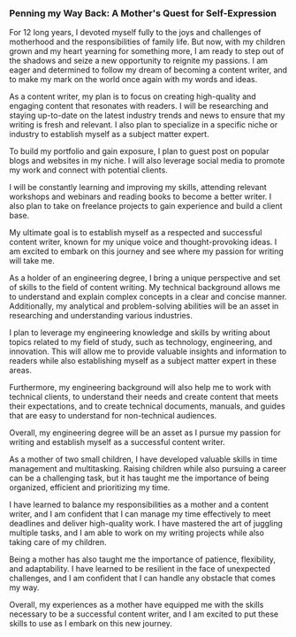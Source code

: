 ### Penning my Way Back: A Mother's Quest for Self-Expression

For 12 long years, I devoted myself fully to the joys and challenges of motherhood and the responsibilities of family life. But now, with my children grown and my heart yearning for something more, I am ready to step out of the shadows and seize a new opportunity to reignite my passions. I am eager and determined to follow my dream of becoming a content writer, and to make my mark on the world once again with my words and ideas.

As a content writer, my plan is to focus on creating high-quality and engaging content that resonates with readers. I will be researching and staying up-to-date on the latest industry trends and news to ensure that my writing is fresh and relevant. I also plan to specialize in a specific niche or industry to establish myself as a subject matter expert.

To build my portfolio and gain exposure, I plan to guest post on popular blogs and websites in my niche. I will also leverage social media to promote my work and connect with potential clients.

I will be constantly learning and improving my skills, attending relevant workshops and webinars and reading books to become a better writer. I also plan to take on freelance projects to gain experience and build a client base.

My ultimate goal is to establish myself as a respected and successful content writer, known for my unique voice and thought-provoking ideas. I am excited to embark on this journey and see where my passion for writing will take me.

As a holder of an engineering degree, I bring a unique perspective and set of skills to the field of content writing. My technical background allows me to understand and explain complex concepts in a clear and concise manner. Additionally, my analytical and problem-solving abilities will be an asset in researching and understanding various industries.

I plan to leverage my engineering knowledge and skills by writing about topics related to my field of study, such as technology, engineering, and innovation. This will allow me to provide valuable insights and information to readers while also establishing myself as a subject matter expert in these areas.

Furthermore, my engineering background will also help me to work with technical clients, to understand their needs and create content that meets their expectations, and to create technical documents, manuals, and guides that are easy to understand for non-technical audiences.

Overall, my engineering degree will be an asset as I pursue my passion for writing and establish myself as a successful content writer.

As a mother of two small children, I have developed valuable skills in time management and multitasking. Raising children while also pursuing a career can be a challenging task, but it has taught me the importance of being organized, efficient and prioritizing my time.

I have learned to balance my responsibilities as a mother and a content writer, and I am confident that I can manage my time effectively to meet deadlines and deliver high-quality work. I have mastered the art of juggling multiple tasks, and I am able to work on my writing projects while also taking care of my children.

Being a mother has also taught me the importance of patience, flexibility, and adaptability. I have learned to be resilient in the face of unexpected challenges, and I am confident that I can handle any obstacle that comes my way.

Overall, my experiences as a mother have equipped me with the skills necessary to be a successful content writer, and I am excited to put these skills to use as I embark on this new journey.
